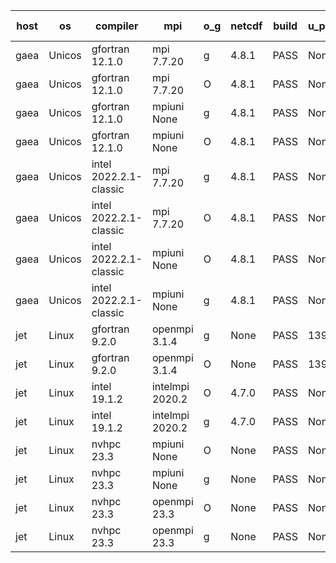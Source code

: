 

| host     | os       | compiler                              | mpi                      | o_g        | netcdf        | build       | u_pass          | u_fail          | s_pass            | s_fail            | e_pass             | e_fail             | nuopc_pass       | nuopc_fail       | artifacts link          |
|----------|----------|---------------------------------------|--------------------------|------------|---------------|-------------|-----------------|-----------------|-------------------|-------------------|--------------------|--------------------|------------------|------------------|-------------------------|
| gaea | Unicos | gfortran 12.1.0 | mpi 7.7.20  | g | 4.8.1  | PASS | None | None | None | None | None | None | None | None | <a href="https://github.com/esmf-org/esmf-test-artifacts/tree/883baf3cb81627d4db3b92d94ceb802a11d1d5ef/feature_esmx_cmake_gjt/gfortran/12.1.0/g/mpi/7.7.20" target="_blank">883baf3</a> | 
| gaea | Unicos | gfortran 12.1.0 | mpi 7.7.20  | O | 4.8.1  | PASS | None | None | None | None | None | None | None | None | <a href="https://github.com/esmf-org/esmf-test-artifacts/tree/f5f55d8f486eaafc30c02adeead11fe5f47a2a80/feature_esmx_cmake_gjt/gfortran/12.1.0/O/mpi/7.7.20" target="_blank">f5f55d8</a> | 
| gaea | Unicos | gfortran 12.1.0 | mpiuni None  | g | 4.8.1  | PASS | None | None | None | None | None | None | None | None | <a href="https://github.com/esmf-org/esmf-test-artifacts/tree/fdd58e0f1e247d4b06480ea9a903a2452a3c5019/feature_esmx_cmake_gjt/gfortran/12.1.0/g/mpiuni/None" target="_blank">fdd58e0</a> | 
| gaea | Unicos | gfortran 12.1.0 | mpiuni None  | O | 4.8.1  | PASS | None | None | None | None | None | None | None | None | <a href="https://github.com/esmf-org/esmf-test-artifacts/tree/2725ebd16338690454a61b85a7902fbd25ba4102/feature_esmx_cmake_gjt/gfortran/12.1.0/O/mpiuni/None" target="_blank">2725ebd</a> | 
| gaea | Unicos | intel 2022.2.1-classic | mpi 7.7.20  | g | 4.8.1  | PASS | None | None | None | None | None | None | None | None | <a href="https://github.com/esmf-org/esmf-test-artifacts/tree/14ece153e79cf609339a6514ab15622f05adede7/feature_esmx_cmake_gjt/intel/2022.2.1-classic/g/mpi/7.7.20" target="_blank">14ece15</a> | 
| gaea | Unicos | intel 2022.2.1-classic | mpi 7.7.20  | O | 4.8.1  | PASS | None | None | None | None | None | None | None | None | <a href="https://github.com/esmf-org/esmf-test-artifacts/tree/b5f0653060f48887cae01baf46f046afa4a55e64/feature_esmx_cmake_gjt/intel/2022.2.1-classic/O/mpi/7.7.20" target="_blank">b5f0653</a> | 
| gaea | Unicos | intel 2022.2.1-classic | mpiuni None  | O | 4.8.1  | PASS | None | None | None | None | None | None | None | None | <a href="https://github.com/esmf-org/esmf-test-artifacts/tree/149768d05315ced43c2d04fe4946e6594823dbc1/feature_esmx_cmake_gjt/intel/2022.2.1-classic/O/mpiuni/None" target="_blank">149768d</a> | 
| gaea | Unicos | intel 2022.2.1-classic | mpiuni None  | g | 4.8.1  | PASS | None | None | None | None | None | None | None | None | <a href="https://github.com/esmf-org/esmf-test-artifacts/tree/513dbf64c1d2ca6fcf89c807ab2efa1a5af26dbe/feature_esmx_cmake_gjt/intel/2022.2.1-classic/g/mpiuni/None" target="_blank">513dbf6</a> | 
| jet | Linux | gfortran 9.2.0 | openmpi 3.1.4  | g | None  | PASS | 13932 | 0 | 49 | 0 | 81 | 0 | 50 | 3 | <a href="https://github.com/esmf-org/esmf-test-artifacts/tree/597cbca562f428bd6c85d14769d1fbc074ba9ab6/feature_esmx_cmake_gjt/gfortran/9.2.0/g/openmpi/3.1.4" target="_blank">597cbca</a> | 
| jet | Linux | gfortran 9.2.0 | openmpi 3.1.4  | O | None  | PASS | 13932 | 0 | 49 | 0 | 81 | 0 | 50 | 3 | <a href="https://github.com/esmf-org/esmf-test-artifacts/tree/080bb654002983d79cabddbdde872eb6868d0f8d/feature_esmx_cmake_gjt/gfortran/9.2.0/O/openmpi/3.1.4" target="_blank">080bb65</a> | 
| jet | Linux | intel 19.1.2 | intelmpi 2020.2  | O | 4.7.0  | PASS | None | None | None | None | None | None | None | None | <a href="https://github.com/esmf-org/esmf-test-artifacts/tree/7e47d0b67faa11d81389c3fca9720b42d3abe67a/feature_esmx_cmake_gjt/intel/19.1.2/O/intelmpi/2020.2" target="_blank">7e47d0b</a> | 
| jet | Linux | intel 19.1.2 | intelmpi 2020.2  | g | 4.7.0  | PASS | None | None | None | None | None | None | None | None | <a href="https://github.com/esmf-org/esmf-test-artifacts/tree/650b6030902ec46e8461fd6a62158bf71b58d89e/feature_esmx_cmake_gjt/intel/19.1.2/g/intelmpi/2020.2" target="_blank">650b603</a> | 
| jet | Linux | nvhpc 23.3 | mpiuni None  | O | None  | PASS | None | None | None | None | None | None | None | None | <a href="https://github.com/esmf-org/esmf-test-artifacts/tree/ca44102aca7759848ae5e184d08cc6fb28b7485c/feature_esmx_cmake_gjt/nvhpc/23.3/O/mpiuni/None" target="_blank">ca44102</a> | 
| jet | Linux | nvhpc 23.3 | mpiuni None  | g | None  | PASS | None | None | None | None | None | None | None | None | <a href="https://github.com/esmf-org/esmf-test-artifacts/tree/e5751a97575b286319ad8ecc3136bee8482214fc/feature_esmx_cmake_gjt/nvhpc/23.3/g/mpiuni/None" target="_blank">e5751a9</a> | 
| jet | Linux | nvhpc 23.3 | openmpi 23.3  | O | None  | PASS | None | None | None | None | None | None | None | None | <a href="https://github.com/esmf-org/esmf-test-artifacts/tree/65657ddb23e0d59f3f110febe3dff0475840b42e/feature_esmx_cmake_gjt/nvhpc/23.3/O/openmpi/23.3" target="_blank">65657dd</a> | 
| jet | Linux | nvhpc 23.3 | openmpi 23.3  | g | None  | PASS | None | None | None | None | None | None | None | None | <a href="https://github.com/esmf-org/esmf-test-artifacts/tree/77fb48cc6fa4ecb23d2c643472f63614e38117e6/feature_esmx_cmake_gjt/nvhpc/23.3/g/openmpi/23.3" target="_blank">77fb48c</a> | 
